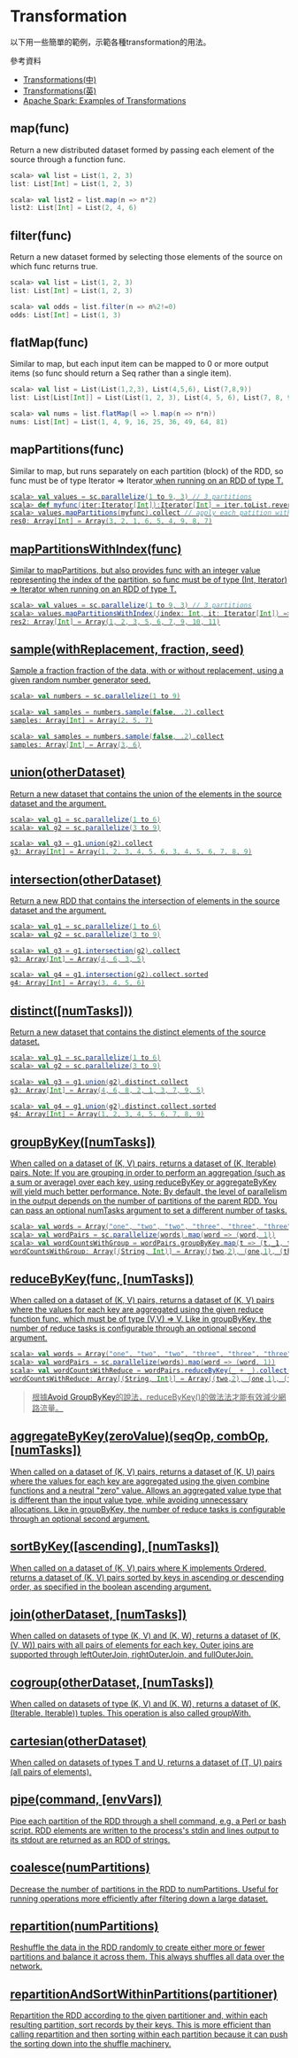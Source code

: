 # Transformation

以下用一些簡單的範例，示範各種transformation的用法。

參考資料
- [Transformations(中)](https://taiwansparkusergroup.gitbooks.io/spark-programming-guide-zh-tw/content/programming-guide/rdds/transformations.html)
- [Transformations(英)](http://spark.apache.org/docs/latest/programming-guide.html#transformations)
- [Apache Spark: Examples of Transformations](http://www.supergloo.com/fieldnotes/apache-spark-examples-of-transformations/)

## map(func)
Return a new distributed dataset formed by passing each element of the source through a function func.
```scala
scala> val list = List(1, 2, 3)
list: List[Int] = List(1, 2, 3)

scala> val list2 = list.map(n => n*2)
list2: List[Int] = List(2, 4, 6)
```

## filter(func)
Return a new dataset formed by selecting those elements of the source on which func returns true.
```scala
scala> val list = List(1, 2, 3)
list: List[Int] = List(1, 2, 3)

scala> val odds = list.filter(n => n%2!=0)
odds: List[Int] = List(1, 3)
```

## flatMap(func)
Similar to map, but each input item can be mapped to 0 or more output items (so func should return a Seq rather than a single item).
```scala
scala> val list = List(List(1,2,3), List(4,5,6), List(7,8,9))
list: List[List[Int]] = List(List(1, 2, 3), List(4, 5, 6), List(7, 8, 9))

scala> val nums = list.flatMap(l => l.map(n => n*n))
nums: List[Int] = List(1, 4, 9, 16, 25, 36, 49, 64, 81)
```

## mapPartitions(func)
Similar to map, but runs separately on each partition (block) of the RDD, so func must be of type Iterator<T> => Iterator<U> when running on an RDD of type T.
```scala
scala> val values = sc.parallelize(1 to 9, 3) // 3 partitions
scala> def myfunc(iter:Iterator[Int]):Iterator[Int] = iter.toList.reverse.iterator // reverse elements in each partition
scala> values.mapPartitions(myfunc).collect // apply each patition with myfunc()
res0: Array[Int] = Array(3, 2, 1, 6, 5, 4, 9, 8, 7)
```

## mapPartitionsWithIndex(func)
Similar to mapPartitions, but also provides func with an integer value representing the index of the partition, so func must be of type (Int, Iterator<T>) => Iterator<U> when running on an RDD of type T.
```scala
scala> val values = sc.parallelize(1 to 9, 3) // 3 partitions
scala> values.mapPartitionsWithIndex((index: Int, it: Iterator[Int]) => it.toList.map(x => index+x).iterator).collect
res2: Array[Int] = Array(1, 2, 3, 5, 6, 7, 9, 10, 11)
```

## sample(withReplacement, fraction, seed)
Sample a fraction fraction of the data, with or without replacement, using a given random number generator seed.
```scala
scala> val numbers = sc.parallelize(1 to 9)

scala> val samples = numbers.sample(false, .2).collect
samples: Array[Int] = Array(2, 5, 7)

scala> val samples = numbers.sample(false, .2).collect
samples: Array[Int] = Array(3, 6)
```

## union(otherDataset)
Return a new dataset that contains the union of the elements in the source dataset and the argument.
```scala
scala> val g1 = sc.parallelize(1 to 6)
scala> val g2 = sc.parallelize(3 to 9)

scala> val g3 = g1.union(g2).collect
g3: Array[Int] = Array(1, 2, 3, 4, 5, 6, 3, 4, 5, 6, 7, 8, 9)
```

## intersection(otherDataset)
Return a new RDD that contains the intersection of elements in the source dataset and the argument.
```scala
scala> val g1 = sc.parallelize(1 to 6)
scala> val g2 = sc.parallelize(3 to 9)

scala> val g3 = g1.intersection(g2).collect
g3: Array[Int] = Array(4, 6, 3, 5)

scala> val g4 = g1.intersection(g2).collect.sorted
g4: Array[Int] = Array(3, 4, 5, 6)
```

## distinct([numTasks]))
Return a new dataset that contains the distinct elements of the source dataset.
```scala
scala> val g1 = sc.parallelize(1 to 6)
scala> val g2 = sc.parallelize(3 to 9)

scala> val g3 = g1.union(g2).distinct.collect
g3: Array[Int] = Array(4, 6, 8, 2, 1, 3, 7, 9, 5)

scala> val g4 = g1.union(g2).distinct.collect.sorted
g4: Array[Int] = Array(1, 2, 3, 4, 5, 6, 7, 8, 9)
```

## groupByKey([numTasks])
When called on a dataset of (K, V) pairs, returns a dataset of (K, Iterable<V>) pairs. 
Note: If you are grouping in order to perform an aggregation (such as a sum or average) over each key, using reduceByKey or aggregateByKey will yield much better performance. 
Note: By default, the level of parallelism in the output depends on the number of partitions of the parent RDD. You can pass an optional numTasks argument to set a different number of tasks.
```scala
scala> val words = Array("one", "two", "two", "three", "three", "three")
scala> val wordPairs = sc.parallelize(words).map(word => (word, 1))
scala> val wordCountsWithGroup = wordPairs.groupByKey.map(t => (t._1, t._2.sum)).collect
wordCountsWithGroup: Array[(String, Int)] = Array((two,2), (one,1), (three,3))
```

## reduceByKey(func, [numTasks])
When called on a dataset of (K, V) pairs, returns a dataset of (K, V) pairs where the values for each key are aggregated using the given reduce function func, which must be of type (V,V) => V. Like in groupByKey, the number of reduce tasks is configurable through an optional second argument.
```scala
scala> val words = Array("one", "two", "two", "three", "three", "three")
scala> val wordPairs = sc.parallelize(words).map(word => (word, 1))
scala> val wordCountsWithReduce = wordPairs.reduceByKey(_ + _).collect()
wordCountsWithReduce: Array[(String, Int)] = Array((two,2), (one,1), (three,3))
```

> 根據[Avoid GroupByKey](https://databricks.gitbooks.io/databricks-spark-knowledge-base/content/best_practices/prefer_reducebykey_over_groupbykey.html)的說法，reduceByKey()的做法法才能有效減少網路流量。

## aggregateByKey(zeroValue)(seqOp, combOp, [numTasks])
When called on a dataset of (K, V) pairs, returns a dataset of (K, U) pairs where the values for each key are aggregated using the given combine functions and a neutral "zero" value. Allows an aggregated value type that is different than the input value type, while avoiding unnecessary allocations. Like in groupByKey, the number of reduce tasks is configurable through an optional second argument.

## sortByKey([ascending], [numTasks])
When called on a dataset of (K, V) pairs where K implements Ordered, returns a dataset of (K, V) pairs sorted by keys in ascending or descending order, as specified in the boolean ascending argument.

## join(otherDataset, [numTasks])
When called on datasets of type (K, V) and (K, W), returns a dataset of (K, (V, W)) pairs with all pairs of elements for each key. Outer joins are supported through leftOuterJoin, rightOuterJoin, and fullOuterJoin.

## cogroup(otherDataset, [numTasks])
When called on datasets of type (K, V) and (K, W), returns a dataset of (K, (Iterable<V>, Iterable<W>)) tuples. This operation is also called groupWith.

## cartesian(otherDataset)
When called on datasets of types T and U, returns a dataset of (T, U) pairs (all pairs of elements).

## pipe(command, [envVars])
Pipe each partition of the RDD through a shell command, e.g. a Perl or bash script. RDD elements are written to the process's stdin and lines output to its stdout are returned as an RDD of strings.

## coalesce(numPartitions)
Decrease the number of partitions in the RDD to numPartitions. Useful for running operations more efficiently after filtering down a large dataset.

## repartition(numPartitions)
Reshuffle the data in the RDD randomly to create either more or fewer partitions and balance it across them. This always shuffles all data over the network.

## repartitionAndSortWithinPartitions(partitioner)
Repartition the RDD according to the given partitioner and, within each resulting partition, sort records by their keys. This is more efficient than calling repartition and then sorting within each partition because it can push the sorting down into the shuffle machinery.

